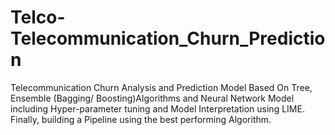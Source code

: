 # Telco-Telecommunication_Churn_Prediction
Telecommunication Churn Analysis and Prediction Model Based On Tree, Ensemble (Bagging/ Boosting)Algorithms and Neural Network Model including Hyper-parameter tuning and Model Interpretation using LIME. Finally, building a Pipeline using the best performing Algorithm.
